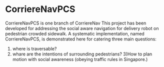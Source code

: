 # CorriereNavPCS
CorriereNavPCS is  one branch of CorriereNav
This project has been developed for addressing the social aware navigation for delivery robot on pedestrian crowded sidewalk. A systematic implementation, named CorriereNavPCS, is demonstrated here for catering three main questions: 
1) where is traversable? 
2) whare are the intentions of surrounding pedestrians? 
3)How to plan motion with social awareness (obeying traffic rules in Singapore.)
